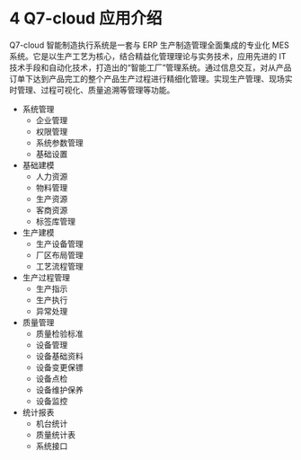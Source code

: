 # 4 Q7-cloud 应用介绍

Q7-cloud 智能制造执行系统是一套与 ERP 生产制造管理全面集成的专业化 MES 系统。它是以生产工艺为核心，结合精益化管理理论与实务技术，应用先进的 IT 技术手段和自动化技术，打造出的“智能工厂”管理系统。通过信息交互，对从产品订单下达到产品完工的整个产品生产过程进行精细化管理。实现生产管理、现场实时管理、过程可视化、质量追溯等管理等功能。

-	系统管理 
    - 企业管理 
    - 权限管理 
    - 系统参数管理 
    - 基础设置 
- 基础建模 
    - 人力资源 
    - 物料管理 
    - 生产资源 
    - 客商资源 
    - 标签库管理 
- 生产建模 
    - 生产设备管理 
    - 厂区布局管理 
    - 工艺流程管理 
- 生产过程管理 
    - 生产指示 
    - 生产执行 
    - 异常处理 
- 质量管理 
    - 质量检验标准 
    - 设备管理 
    - 设备基础资料 
    - 设备变更保镖 
    - 设备点检 
    - 设备维护保养 
    - 设备监控 
- 统计报表 
    - 机台统计 
    - 质量统计表 
    - 系统接口 
